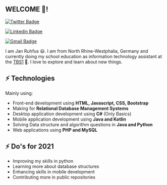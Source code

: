 <h2>WELCOME <CODERS/> 👋!</h2>

[![Twitter Badge](https://img.shields.io/badge/-@Jan_Krb-1ca0f1?style=flat-square&labelColor=1ca0f1&logo=twitter&logoColor=white&link=https://twitter.com/Jan&#95;Krb)](https://twitter.com/Jan_Krb) 

[![Linkedin Badge](https://img.shields.io/badge/-Jan_Ruhfus-blue?style=flat-square&logo=Linkedin&logoColor=white&link=https://www.linkedin.com/in/jan-ruhfus-4003a51ba/)](https://www.linkedin.com/in/jan-ruhfus-4003a51ba/)

[![Gmail Badge](https://img.shields.io/badge/-janruhfus0@gmail.com-c14438?style=flat-square&logo=Gmail&logoColor=white&link=mailto:janruhfus0@gmail.com)](mailto:janruhfus0@gmail.com)

I am Jan Ruhfus 😃. I am from North Rhine-Westphalia, Germany and currently doing my school education as information technology assistant at the [TBS1](https://github.com/tbs1-bo) 🏫. I love to explore and learn about new things.

## ⚡ Technologies
Mainly using:
- Front-end development using **HTML, Javascript, CSS, Bootstrap**
- Making for **Relational Database Management Systems**
- Desktop application development using **C#** (Only Basics)
- Mobile application development using **Java and Kotlin**
- Solving Data structure and algorithm questions in **Java and Python**
- Web applications using **PHP and MySQL**

## ⚡ Do's for 2021
- Improving my skills in python
- Learning more about database structures
- Enhancing skills in mobile development
- Contributing more in public repositories
